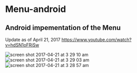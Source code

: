 # Menu-android
Android impementation of the Menu
---------------------------------
Update as of April 21, 2017
https://www.youtube.com/watch?v=hdSN1oFRiSw

![screen shot 2017-04-21 at 3 29 10 am](https://cloud.githubusercontent.com/assets/11773312/25273986/0c651bc6-2643-11e7-92e6-4eecfc3a1e98.png)
![screen shot 2017-04-21 at 3 29 03 am](https://cloud.githubusercontent.com/assets/11773312/25273988/0c82e53e-2643-11e7-87f0-2cf477d975b5.png)
![screen shot 2017-04-21 at 3 28 57 am](https://cloud.githubusercontent.com/assets/11773312/25273987/0c66397a-2643-11e7-94d2-1fec07ad39d0.png)
